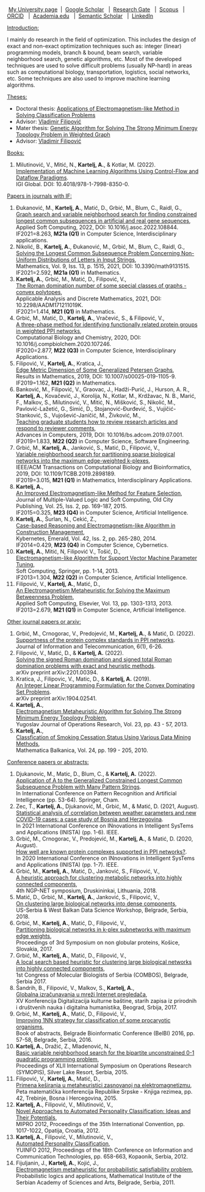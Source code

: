 &nbsp;<a href="http://poincare.matf.bg.ac.rs/~aleksandar.kartelj/" target="_blank">My University page</a>&nbsp;
|&nbsp; <a href="https://scholar.google.com/citations?user=_QLLEqIAAAAJ&hl=en&oi=ao" target="_blank">Google Scholar</a> &nbsp;
|&nbsp; <a href="https://www.researchgate.net/profile/Aleksandar-Kartelj" target="_blank">Research Gate</a> &nbsp;
|&nbsp; <a href="https://www.scopus.com/authid/detail.uri?authorId=55339227500" target="_blank">Scopus</a> &nbsp;
|&nbsp; <a href="https://orcid.org/my-orcid?orcid=0000-0001-9839-6039" target="_blank">ORCID</a> &nbsp;
|&nbsp; <a href="https://independent.academia.edu/AleksandarK7" target="_blank">Academia.edu</a> &nbsp;
|&nbsp; <a href="https://www.semanticscholar.org/author/Aleksandar-Kartelj/2093681" target="_blank">Semantic Scholar</a> &nbsp;
|&nbsp; <a href="https://www.linkedin.com/in/aleksandar-kartelj-2721a04/" target="_blank">LinkedIn</a>


<u>Introduction:</u>
<p>
I mainly do research in the field of optimization. This includes the design of exact and non-exact optimization techniques such as: integer (linear) programming models, branch & bound, beam search, variable neighborhood search, genetic algorithms, etc. Most of the developed techniques are used to solve difficult problems (usually NP-hard) in areas such as computational biology, transportation, logistics, social networks, etc. Some techniques are also used to improve machine learning algorithms.
</p>

<u>Theses:</u>
<ul>
 		<li>Doctoral thesis: <a href="http://www.matf.bg.ac.rs/~kartelj/akartelj_dokt_finalna_verzija.pdf">Applications of Electromagnetism-like Method in Solving Classification Problems</a></li>
		<li>Advisor: <a href="http://www.matf.bg.ac.rs/~vladaf">Vladimir Filipović</a></li>
		<li>Mater thesis: <a href="http://www.matf.bg.ac.rs/~kartelj/akartelj_master_finalna_verzija.pdf">Genetic Algorithm for Solving The Strong Minimum Energy Topology Problem in Weighted Graph</a></li>
		<li>Advisor:  <a href="http://www.matf.bg.ac.rs/~vladaf">Vladimir Filipović</a></li>
</li>
 </ul>

<u>Books:</u><br>
<ol>
<li>
Milutinović, V., Mitić, N., <b>Kartelj, A.</b>, & Kotlar, M. (2022). <br>
 <a href="https://www.igi-global.com/book/implementation-machine-learning-algorithms-using/269963" target="_blank">
Implementation of Machine Learning Algorithms Using Control-Flow and Dataflow Paradigms</a>.<br>
 IGI Global. DOI: 10.4018/978-1-7998-8350-0.</li>
</ol>


<u>Papers in journals with IF:</u>
<ol>

<li>
Đukanović, M., <b>Kartelj, A.</b>, Matić, D., Grbić, M., Blum, C., Raidl, G.,<br>
 <a href="https://www.sciencedirect.com/science/article/pii/S156849462200237X">Graph search and variable neighborhood search for finding constrained longest common subsequences in artificial and real gene sequences</a>,<br>
 Applied Soft Computing, 2022, DOI: 10.1016/j.asoc.2022.108844. <br>
IF2021=8.263, <b>M21a (Q1)</b> in Computer Science, Interdisciplinary applications. 
</li>


<li>
Nikolić, B., <b>Kartelj, A.</b>, Đukanović, M., Grbić, M., Blum, C., Raidl, G.,<br>
 <a href="https://www.mdpi.com/2227-7390/9/13/1515/pdf">Solving the Longest Common Subsequence Problem Concerning Non-Uniform Distributions of Letters in Input Strings</a>,<br>
 Mathematics, Vol. 9, Iss. 13, p. 1515, 2021, DOI: 10.3390/math9131515. <br>
IF2021=2.592, <b>M21a (Q1)</b> in Mathematics. 
</li>

<li>
<b>Kartelj, A.</b>, Grbić, M., Matić, D., Filipović, V.,<br>
 <a href="http://pefmath.etf.rs/accepted/Ivana/AADM-2921.pdf">The Roman domination number of some special classes of graphs - convex polytopes</a>, <br>
Applicable Analysis and Discrete Mathematics, 2021, DOI: 10.2298/AADM171211019K. <br>
IF2021=1.414, <b>M21 (Q1)</b> in Mathematics. 
</li>
<li>
Grbić, M., Matić, D., <b>Kartelj, A.</b>, Vračević, S., & Filipović, V., <br>
<a href="https://www.sciencedirect.com/science/article/abs/pii/S1476927119310035">A three-phase method for identifying functionally related protein groups in weighted PPI networks</a>, <br>
Computational Biology and Chemistry, 2020, DOI: 10.1016/j.compbiolchem.2020.107246.
<br>IF2020=2.877, <b>M22 (Q3)</b> in Computer Science, Interdisciplinary Applications.
</li>
<li>
Filipović, V., <b>Kartelj, A.</b>, Kratica, J., <br>
<a href="https://link.springer.com/article/10.1007/s00025-019-1105-9">Edge Metric Dimension of Some Generalized Petersen Graphs</a>, <br>
Results in Mathematics, 2019, DOI: 10.1007/s00025-019-1105-9. 
<br>IF2019=1.162, <b>M21 (Q2)</b> in Mathematics.
</li>
<li>
Banković, M., Filipović, V., Graovac, J., Hadži-Purić, J., Hurson, A. R., <b>Kartelj, A.</b>, Kovačević, J., Korolija, N., Kotlar, M., Krdžavac, N. B., Marić, F., Malkov, S., Milutinović, V., Mitić, N., Mišković, S., Nikolić, M., Pavlović-Lažetić, G., Simić, D., Stojanović-Đurđević, S., Vujičić-Stanković, S., Vujošević-Janičić, M., Živković, M., <br>
<a href="https://www.sciencedirect.com/science/article/pii/S0065245819300270">Teaching graduate students how to review research articles and respond to reviewer comments</a>, <br>
Advances in Computers, 2019, DOI: 10.1016/bs.adcom.2019.07.001.
<br>IF2019=1.833, <b>M22 (Q2)</b> in Computer Science, Software Engineering.
</li>
<li>
Grbić, M., <b>Kartelj, A.</b>, Janković, S., Matić, D., Filipović, V.,  <br>
<a href="https://ieeexplore.ieee.org/abstract/document/8637050">Variable neighborhood search for partitioning sparse biological networks into the maximum edge-weighted k-plexes</a>, <br>
IEEE/ACM Transactions on Computational Biology and Bioinformatics, 2019, 
DOI: 10.1109/TCBB.2019.2898189.
<br>IF2019=3.015, <b>M21 (Q1)</b> in Mathematics, Interdisciplinary Applications.
</li>
<li>
<b>Kartelj, A.</b>, <br>
<a href="http://www.oldcitypublishing.com/journals/mvlsc-home/mvlsc-issue-contents/mvlsc-volume-25-number-2-3-2015/mvlsc-25-2-3-p-169-187/">An Improved Electromagnetism-like Method for Feature Selection</a>,<br>
 Journal of Multiple-Valued Logic and Soft Computing, Old City Publishing, Vol. 25, Iss. 2, pp. 169-187, 2015.
<br>IF2015=0.325, <b>M23 (Q4)</b> in Computer Science, Artificial Intelligence.
</li>
<li>
<b>Kartelj, A.</b>, Šurlan, N., Cekić, Z.,<br>
 <a href="http://www.ingentaconnect.com/content/mcb/067/2014/00000043/00000002/art00007">Case-based 
Reasoning and Electromagnetism-like Algorithm in Construction Management</a>, <br>
Kybernetes, Emerald, Vol. 42, Iss. 2, pp. 265-280, 2014.
<br>IF2014=0.429, <b>M23 (Q4)</b> in Computer Science, Cybernetics.
</li>
<li>
<b>Kartelj, A.</b>, Mitić, N, Filipović V., Tošić, D.,<br>
<a href="http://link.springer.com/article/10.1007/s00500-013-1180-x"> Electromagnetism-like 
Algorithm for Support Vector Machine 
Parameter Tuning</a>, <br>
Soft Computing, Springer, pp. 1-14, 2013.
<br>IF2013=1.304, <b>M22 (Q2)</b> in Computer Science, Artificial Intelligence.
</li>
<li>
Filipović, V., <b>Kartelj, A.</b>, Matić, D.,<br>
 <a href="http://www.sciencedirect.com/science/article/pii/S1568494612004668">An 
Electromagnetism Metaheuristic for Solving the Maximum 
Betweenness 
Problem</a>,<br>
 Applied Soft Computing, Elsevier, Vol. 13, pp. 1303-1313, 2013.
<br>IF2013=2.679, <b>M21 (Q1)</b> in Computer Science, Artificial Intelligence.
</li>
</ol>

<u>Other journal papers or arxiv:</u>
<ol>
<li>
Grbić, M., Crnogorac, V., Predojević, M., <b>Kartelj, A.</b>, & Matić, D. (2022). <br>
<a href="https://www.tandfonline.com/doi/pdf/10.1080/24751839.2021.1989241">Supportness of the protein complex standards in PPI networks</a>. <br>
Journal of Information and Telecommunication, 6(1), 6-26.
</li>
<li>
Filipović, V., Matić, D., & <b>Kartelj, A.</b> (2022). <br>
<a href="https://arxiv.org/pdf/2201.00394">Solving the signed Roman domination and signed total Roman domination problems with exact and heuristic methods</a>. <br>
arXiv preprint arXiv:2201.00394.
</li>
<li>
Kratica, J., Filipovic, V., Matic, D., & <b>Kartelj, A.</b> (2019). <br>
<a href="https://arxiv.org/pdf/1904.02541.pdf">An Integer Linear Programming Formulation for the Convex Dominating Set Problems</a>. <br>
arXiv preprint arXiv:1904.02541.
</li>
<li>
<b>Kartelj, A.</b>, <br>
<a href="http://www.yujor.fon.bg.ac.rs/index.php/journal/article/view/1013/504">Electromagnetism 
Metaheuristic Algorithm for Solving The Strong Minimum Energy 
Topology Problem</a>, <br>
Yugoslav Journal of 
Operations Research, Vol. 23, pp. 43 - 57, 2013.
</li>
<li><b>Kartelj, A.</b>, <br>
<a href="http://sci-gems.math.bas.bg/jspui/handle/10525/1349">Classfication of Smoking Cessation 
Status Using Various Data Mining Methods</a>,<br>
Mathematica Balkanica, Vol. 24, pp. 199 - 205, 2010.
</li>
</ol>

<u>Conference papers or abstracts:</u>
<ol>
<li>
Djukanovic, M., Matic, D., Blum, C., & <b>Kartelj, A.</b> (2022). <br>
<a href="https://link.springer.com/chapter/10.1007/978-3-031-09282-4_5">Application of A to the Generalized Constrained Longest Common Subsequence Problem with Many Pattern Strings</a>.<br>
In International Conference on Pattern Recognition and Artificial Intelligence (pp. 53-64). Springer, Cham.
</li>

<li>
Zec, T., <b>Kartelj, A.</b>, Djukanović, M., Grbić, M., & Matić, D. (2021, August). <br>
<a href="https://ieeexplore.ieee.org/document/9548391">Statistical analysis of correlation between weather parameters and new COVID-19 cases: a case study of Bosnia and Herzegovina</a>. <br>
In 2021 International Conference on INnovations in Intelligent SysTems and Applications (INISTA) (pp. 1-6). IEEE.
</li>
<li>
Grbić, M., Crnogorac, V., Predojević, M., <b>Kartelj, A.</b>, & Matić, D. (2020, August). <br>
<a href="https://ieeexplore.ieee.org/document/9194663">How well are known protein complexes supported in PPI networks?</a>. <br>
In 2020 International Conference on INnovations in Intelligent SysTems and Applications (INISTA) (pp. 1-7). IEEE.
</li>
<li>
Grbić, M., <b>Kartelj, A.</b>, Matić, D., Janković, S., Filipović, V., <br>
<a href="http://www.ngp-net.gmc.vu.lt/wp-content/uploads/2018/10/NGP-Net4_abstract_book.pdf">A heuristic approach for clustering metabolic networks into highly connected components</a>, <br>
4th NGP-NET symposium, Druskininkai, Lithuania, 2018.  
</li>
<li>
Matić, D., Grbić, M., <b>Kartelj, A.</b>, Janković, S., Filipović, V., <br>
<a href="https://nsfserbia.rs/posters/">On clustering large biological networks into dense components</a>, <br>
US-Serbia & West Balkan Data Science Workshop, Belgrade, Serbia, 2018.  
</li>
<li>
Grbić, M., <b>Kartelj, A.</b>, Matić, D., Filipović, V., <br>
<a href="http://ngp-net17.saske.sk/BOOK%20OF%20ABSTRACTS%20NGP-net17%20KOSICE.pdf">Partitioning biological networks in k-plex subnetworks with maximum edge weights</a>, <br>
Proceedings of 3rd Symposium on non globular proteins, Košice, Slovakia, 2017. 
</li>
<li>
Grbić, M., <b>Kartelj, A.</b>, Matić, D., Filipović, V., <br>
<a href="https://vladofilipovic.github.io/Science/Papers/A6.4-1.pdf">A local search based heuristic for clustering large biological networks into highly connected components</a>, <br>
1st Congress of Molecular Biologists of Serbia (COMBOS), Belgrade, Serbia 2017. 
</li>
<li>
Šandrih, B., Filipović, V., Malkov, S., <b>Kartelj, A.</b>, <br>
<a href="http://www.ncd.matf.bg.ac.rs/conferences/ncd2017/NCD2017_Book_of_Abstracts.pdf">Globalna izračunavanja u mreži Internet pregledača</a>,  <br>
XV Konferencija Digitalizacija kulturne baštine, starih zapisa iz prirodnih i društvenih nauka i digitalna humanistika, Beograd, Srbija, 2017.  
</li>
<li>
Grbić, M., <b>Kartelj, A.</b>, Matić, D., Filipović, V., <br>
<a href="http://alas.matf.bg.ac.rs/~websites/bioinfo/?page_id=267">Improving 1NN strategy for classification of some procaryotic organisms</a>, <br>
Book of abstracts, Belgrade Bioinformatic Conference (BelBI) 2016, pp. 57-58, Belgrade, Serbia, 2016.
</li>
<li>
<b>Kartelj, A.</b>, Dražić, Z., Mladenović, N., <br>
<a href="http://symopis2015.matf.bg.ac.rs/ZbornikN.pdf">Basic variable neighborhood search for the bipartite unconstrained 0-1 quadratic programming problem</a>, <br>
Proceedings of XLII International Symposium on Operations Research (SYMOPIS), Silver Lake Resort, Serbia, 2015.
</li>
<li>
Filipović, V., <b>Kartelj, A.</b>, Matić, D., <br>
<a href="http://www.mk.rs.ba/wp-content/uploads/2014/01/Spojeno.pdf">Primena keširanja u metaheuristici zasnovanoj na elektromagnetizmu</a>, <br>
Peta matematička konferencija Republike Srpske - Knjiga rezimea, pp. 42, Trebinje, Bosna i Hercegovina, 2015.
</li>
<li>
<b>Kartelj, A.</b>, Filipović, V., Milutinović, V., <br>
<a href="http://ieeexplore.ieee.org/xpl/login.jsp?tp=&amp;arnumber=6240793&amp;url=http%3A%2F%2Fieeexplore.ieee.org%2Fxpls%2Fabs_all.jsp%3Farnumber%3D6240793">Novel 
Approaches to Automated Personality Classification: Ideas and 
Their Potentials</a>, <br>
MIPRO 2012, Proceedings of the 35th International Convention, pp. 1017-1022, Opatija, Croatia, 2012.
</li><li>
<b>Kartelj, A.</b>, Filipović, V., Milutinović, V., <br>
<a href="http://www.e-drustvo.org/proceedings/YuInfo2012/html/pdf/487.pdf">Automated Personality Classification</a>, <br>
YUINFO 2012, Proceedings of the 18th
Conference on Information and Communication Technologies, pp. 658-663, Kopaonik, Serbia, 2012.
</li>
<li>
Fijuljanin, J., <b>Kartelj, A.</b>, Kojić, J., <br>
<a href="http://www.mi.sanu.ac.rs/conferences/Sced_ProbLogic_Bg11.pdf#page=21">
Electromagnetism metaheuristic for probabilistic satisfiability problem</a>, <br>
Probabilistic logics and applications, Mathematical Institute of the Serbian Academy of Sciences 
and Arts, Belgrade, Serbia, 2011.
</li>
</ol>
